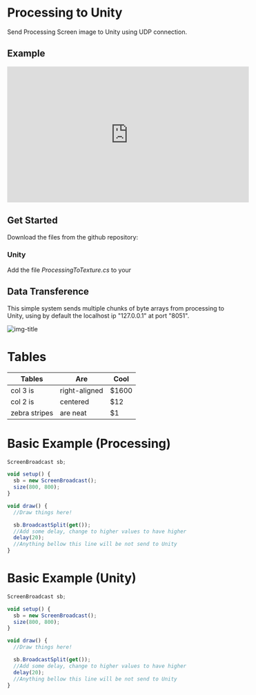 # Processing to Unity
Send Processing Screen image to Unity using UDP connection.

## Example
<iframe width="560" height="315" src="https://www.youtube.com/embed/WHieBDCzoCw" frameborder="0" allowfullscreen></iframe>

## Get Started
Download the files from the github repository:
### Unity
  Add the file *ProcessingToTexture.cs* to your

## Data Transference
This simple system sends multiple chunks of byte arrays from processing to Unity, using by default the localhost ip "127.0.0.1" at port "8051".



![img-title](top-image.png)



# Tables
| Tables        | Are           | Cool  |
| ------------- |---------------| -----|
| col 3 is      | right-aligned | $1600 |
| col 2 is      | centered      |   $12 |
| zebra stripes | are neat      |    $1 |


# Basic Example (Processing)
```javascript
ScreenBroadcast sb;

void setup() {
  sb = new ScreenBroadcast();
  size(800, 800);
}

void draw() {
  //Draw things here!

  sb.BroadcastSplit(get());
  //Add some delay, change to higher values to have higher
  delay(20);
  //Anything bellow this line will be not send to Unity
}
```

# Basic Example (Unity)
```javascript
ScreenBroadcast sb;

void setup() {
  sb = new ScreenBroadcast();
  size(800, 800);
}

void draw() {
  //Draw things here!

  sb.BroadcastSplit(get());
  //Add some delay, change to higher values to have higher
  delay(20);
  //Anything bellow this line will be not send to Unity
}
```
